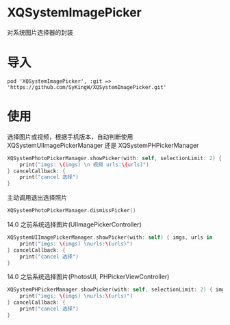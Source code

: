# XQSystemImagePicker

对系统图片选择器的封装



# 导入

```
pod 'XQSystemImagePicker', :git => 'https://github.com/SyKingW/XQSystemImagePicker.git'
```


# 使用


选择图片或视频，根据手机版本，自动判断使用 XQSystemUIImagePickerManager 还是 XQSystemPHPickerManager

```swift
XQSystemPhotoPickerManager.showPicker(with: self, selectionLimit: 2) { imgs, urls in
    print("imgs: \(imgs) \n 视频 urls:\(urls)")
} cancelCallback: {
    print("cancel 选择")
}
```

主动调用退出选择照片
    
```swift
XQSystemPhotoPickerManager.dismissPicker()
```

14.0 之前系统选择图片(UIImagePickerController)

```swift
XQSystemUIImagePickerManager.showPicker(with: self) { imgs, urls in
    print("imgs: \(imgs) \nurls:\(urls)")
} cancelCallback: {
    print("cancel 选择")
}
``` 

14.0 之后系统选择图片(PhotosUI, PHPickerViewController)

```swift
XQSystemPHPickerManager.showPicker(with: self, selectionLimit: 2) { imgs, urls in
    print("imgs: \(imgs) \nurls:\(urls)")
} cancelCallback: {
    print("cancel 选择")
}
```



